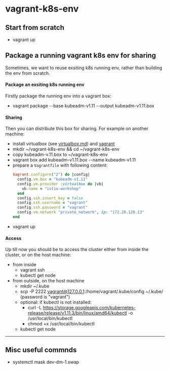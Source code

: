 # vagrant-k8s-env

## Start from scratch

- vagrant up

## Package a running vagrant k8s env for sharing

Sometimes, we want to reuse exsiting k8s running env, rather than building the env from scratch.

#### Package an exsiting k8s running env 

Firstly package the running env into a vagrant box:

- vagrant package --base kubeadm-v1.11 --output kubeadm-v1.11.box

#### Sharing

Then you can distribute this box for sharing. For example on another machine:

- install virtualbox (see [virtualbox.md](virtualbox.md)) and [vagrant](vagrant.md)
- mkdir ~/vagrant-k8s-env && cd ~/vagrant-k8s-env
- copy kubeadm-v.11.box to ~/vagrant-k8s-env
- vagrant box add kubeadm-v1.11.box --name kubeadm-v1.11
- prepare a `Vagrantfile` with following content:
    ```ruby
    Vagrant.configure("2") do |config|
      config.vm.box = "kubeadm-v1.11"
      config.vm.provider :virtualbox do |vb|
        vb.name = "istio-workshop"
      end
      config.ssh.insert_key = false
      config.ssh.username = "vagrant"
      config.ssh.password = "vagrant"
      config.vm.network "private_network", ip: "172.28.128.13"
    end
    ```
- vagrant up

#### Access

Up till now you should be to access the cluster either from inside the cluster, or on the host machine:

- from inside
    - vagrant ssh
    - kubectl get node
- from outside, on the host machine
    - mkdir ~/.kube
    - scp -P 2222 vagrant@127.0.0.1:/home/vagrant/.kube/config ~/.kube/ (password is "vagrant")
    - optional: if kubectl is not installed:
        - curl -L https://storage.googleapis.com/kubernetes-release/release/v1.11.3/bin/linux/amd64/kubectl -o /usr/local/bin/kubectl
        - chmod +x /usr/local/bin/kubectl
    - kubectl get node

---

## Misc useful commnds

- systemctl mask dev-dm-1.swap
